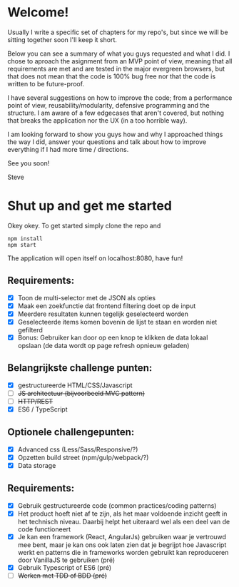 # Welcome!
Usually I write a specific set of chapters for my repo's, but since we will be sitting together soon I'll keep it short.

Below you can see a summary of what you guys requested and what I did. I chose to aproach the asignment from an MVP point of view, meaning 
that all requirements are met and are tested in the major evergreen browsers, but that does not mean that the code is 100% bug free nor 
that the code is written to be future-proof.

I have several suggestions on how to improve the code; from a performance point of view, reusability/modularity, defensive programming and the structure.
I am aware of a few edgecases that aren't covered, but nothing that breaks the application nor the UX (in a too horrible way).

I am looking forward to show you guys how and why I approached things the way I did, answer your questions and talk about how to improve everything if I had more 
time / directions.

See you soon!

Steve

# Shut up and get me started
Okey okey. To get started simply clone the repo and

```
npm install
npm start
```

The application will open itself on localhost:8080, have fun!

## Requirements:
- [x] Toon de multi-selector met de JSON als opties
- [x] Maak een zoekfunctie dat frontend filtering doet op de input
- [x] Meerdere resultaten kunnen tegelijk geselecteerd worden
- [x] Geselecteerde items komen bovenin de lijst te staan en worden niet gefilterd
- [x] Bonus: Gebruiker kan door op een knop te klikken de data lokaal opslaan (de data wordt op page refresh opnieuw geladen)

## Belangrijkste challenge punten:
- [x] gestructureerde HTML/CSS/Javascript
- [ ] ~~JS architectuur (bijvoorbeeld MVC pattern)~~
- [ ] ~~HTTP/REST~~
- [x] ES6 / TypeScript

## Optionele challengepunten:
- [x] Advanced css (Less/Sass/Responsive/?)
- [x] Opzetten build street (npm/gulp/webpack/?)
- [x] Data storage

## Requirements:
- [x] Gebruik gestructureerde code (common practices/coding patterns)
- [x] Het product hoeft niet af te zijn, als het maar voldoende inzicht geeft in het technisch niveau. Daarbij helpt het uiteraard wel als een deel van de code functioneert
- [x] Je kan een framework (React, AngularJs) gebruiken waar je vertrouwd mee bent, maar je kan ons ook laten zien dat je begrijpt hoe Javascript werkt en patterns die in frameworks worden gebruikt kan reproduceren door VanillaJS te gebruiken (pré)
- [x] Gebruik Typescript of ES6 (pré)
- [ ] ~~Werken met TDD of BDD (pré)~~
